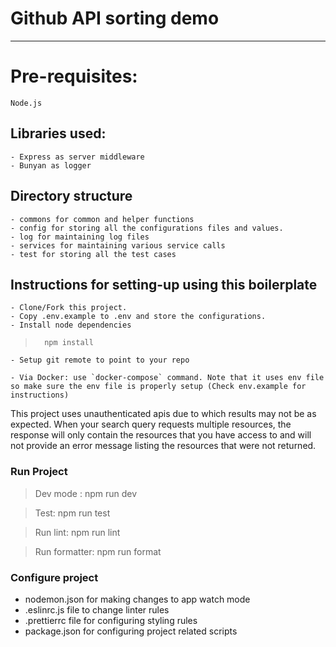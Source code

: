# Github API sorting demo

---

# Pre-requisites:

```
Node.js
```

## Libraries used:

    - Express as server middleware
    - Bunyan as logger

## Directory structure

    - commons for common and helper functions
    - config for storing all the configurations files and values.
    - log for maintaining log files
    - services for maintaining various service calls
    - test for storing all the test cases

## Instructions for setting-up using this boilerplate

    - Clone/Fork this project.
    - Copy .env.example to .env and store the configurations.
    - Install node dependencies

>     	npm install

    - Setup git remote to point to your repo

    - Via Docker: use `docker-compose` command. Note that it uses env file so make sure the env file is properly setup (Check env.example for instructions)

   
This project uses unauthenticated apis due to which results may not be as expected. When your search query requests multiple resources, the response will only contain the resources that you have access to and will not provide an error message listing the resources that were not returned.


### Run Project

> Dev mode : npm run dev

> Test: npm run test

> Run lint: npm run lint

> Run formatter: npm run format

### Configure project

- nodemon.json for making changes to app watch mode
- .eslinrc.js file to change linter rules
- .prettierrc file for configuring styling rules
- package.json for configuring project related scripts
